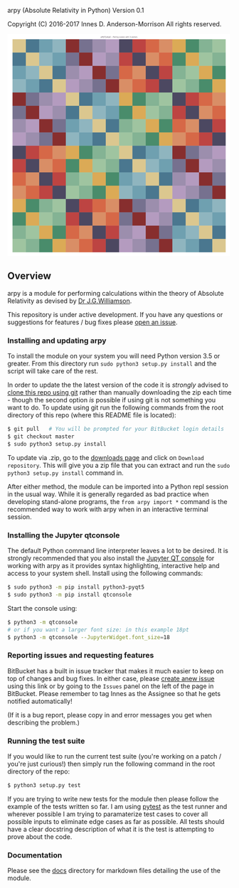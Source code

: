 arpy (Absolute Relativity in Python) Version 0.1

Copyright (C) 2016-2017 Innes D. Anderson-Morrison All rights reserved.

![Cayley Table for the Williamson Algebra](readme_icon.png)


## Overview
arpy is a module for performing calculations within the theory of Absolute Relativity
as devised by [Dr J.G.Williamson](http://www.gla.ac.uk/schools/engineering/staff/johnwilliamson/).

This repository is under active development. If you have any questions or
suggestions for features / bug fixes please [open an issue](https://bitbucket.org/sminez/arpy).

### Installing and updating arpy
To install the module on your system you will need Python version 3.5 or
greater. From this directory run `sudo python3 setup.py install` and the script
will take care of the rest.

In order to update the the latest version of the code it is _strongly_ advised
to [clone this repo using git](https://confluence.atlassian.com/bitbucket/create-and-clone-a-repository-800695642.html#Createandclonearepository-CloningaGitrepository)
rather than manually downloading the zip each time - though the second option
_is_ possible if using git is not something you want to do. To update using git
run the following commands from the root directory of this repo (where this
README file is located):

```bash
$ git pull   # You will be prompted for your BitBucket login details
$ git checkout master
$ sudo python3 setup.py install
```

To update via .zip, go to the [downloads page](https://bitbucket.org/sminez/arpy/downloads/)
and click on `Download repository`. This will give you a zip file that you can
extract and run the `sudo python3 setup.py install` command in.

After either method, the module can be imported into a Python repl session in
the usual way. While it is generally regarded as bad practice when developing
stand-alone programs, the `from arpy import *` command is the recommended way to
work with arpy when in an interactive terminal session.

### Installing the Jupyter qtconsole
The default Python command line interpreter leaves a lot to be desired. It is
strongly recommended that you also install the [Jupyter QT console](https://qtconsole.readthedocs.io/en/latest/)
for working with arpy as it provides syntax highlighting, interactive help and
access to your system shell. Install using the following commands:

```bash
$ sudo python3 -m pip install python3-pyqt5
$ sudo python3 -m pip install qtconsole
```

Start the console using:
```bash
$ python3 -m qtconsole
# or if you want a larger font size: in this example 18pt
$ python3 -m qtconsole --JupyterWidget.font_size=18
```


### Reporting issues and requesting features
BitBucket has a built in issue tracker that makes it much easier to keep on top
of changes and bug fixes. In either case, please [create anew issue](https://bitbucket.org/sminez/arpy/issues/new)
using this link or by going to the `Issues` panel on the left of the page in
BitBucket. Please remember to tag Innes as the Assignee so that he gets notified
automatically!

(If it is a bug report, please copy in and error messages you get when describing
the problem.)


### Running the test suite
If you would like to run the current test suite (you're working on a patch /
you're just curious!) then simply run the following command in the root
directory of the repo:
```bash
$ python3 setup.py test
```

If you are trying to write new tests for the module then please follow the
example of the tests written so far. I am using [pytest](http://doc.pytest.org/en/latest/)
as the test runner and wherever possible I am trying to paramaterize test cases
to cover all possible inputs to eliminate edge cases as far as possible.
All tests should have a clear docstring description of what it is the test is
attempting to prove about the code.

### Documentation
Please see the [docs](docs/) directory for markdown files detailing the use of the
module.
